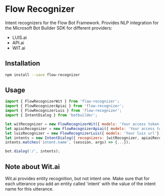 # Flow Recognizer

Intent recognizers for the Flow Bot Framework.
Provides NLP integration for the Microsoft Bot Builder SDK for different providers:
* LUIS.ai
* API.ai
* WIT.ai

## Installation

```bash
npm install --save flow-recognizer
```

## Usage

```javascript
import { FlowRecognizerWit } from 'flow-recognizer';
import { FlowRecognizerApiai } from 'flow-recognizer';
import { FlowRecognizerLuis } from 'flow-recognizer';
import { IntentDialog } from 'botbuilder';

let witRecognizer = new FlowRecognizerWit({ models: 'Your access token'});
let apiaiRecognizer = new FlowRecognizerApiai({ models: 'Your access token'});
let luisRecognizer = new FlowRecognizerLuis({ models: 'Your luis url'});
let intents = new IntentDialog({ recognizers: [witRecognizer, apiaiRecognizer, luisRecognizer ]});
intents.matches('intent.name', (session, args) => {...});

bot.dialog('/', intents);

```

## Note about Wit.ai

Wit.ai provides entity recognition, but not intent one. Make sure that for each utterance you add an entity called 'intent' with the value of the intent name for this utterance.
